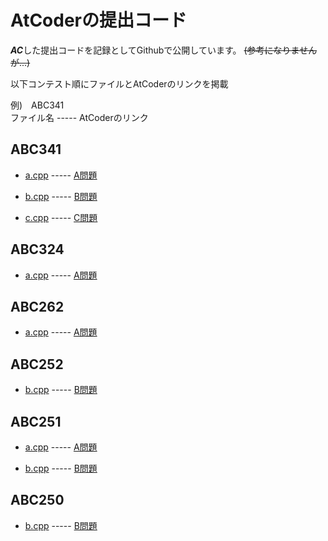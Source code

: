 # AtCoderの提出コード

***AC***した提出コードを記録としてGithubで公開しています。 ~~(参考になりませんが...)~~

以下コンテスト順にファイルとAtCoderのリンクを掲載 

例)　ABC341</br>
ファイル名 ----- AtCoderのリンク

## ABC341
- [a.cpp](./ABC341/a.cpp) ----- [A問題](https://atcoder.jp/contests/abc341/tasks/abc341_a)

- [b.cpp](./ABC341/b.cpp) ----- [B問題](https://atcoder.jp/contests/abc341/tasks/abc341_b)

- [c.cpp](./ABC341/c.cpp) ----- [C問題](https://atcoder.jp/contests/abc341/tasks/abc341_c)

## ABC324
- [a.cpp](./ABC324/a.cpp) ----- [A問題](https://atcoder.jp/contests/abc324/tasks/abc324_a)

## ABC262
- [a.cpp](./ABC262/a.cpp) ----- [A問題](https://atcoder.jp/contests/abc262/tasks/abc262_a)

## ABC252
- [b.cpp](./ABC252/b.cpp) ----- [B問題](https://atcoder.jp/contests/abc252/tasks/abc252_b)

## ABC251
- [a.cpp](./ABC251/a.cpp) ----- [A問題](https://atcoder.jp/contests/abc251/tasks/abc251_a)

- [b.cpp](./ABC251/b.cpp) ----- [B問題](https://atcoder.jp/contests/abc251/tasks/abc251_b)

## ABC250
- [b.cpp](./ABC250/b.cpp) ----- [B問題](https://atcoder.jp/contests/abc250/tasks/abc250_b)
